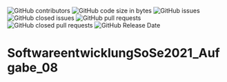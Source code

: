 ![GitHub contributors](https://img.shields.io/github/contributors/ComputerScienceLecturesTUBAF/SoftwareentwicklungSoSe2021_Aufgabe_08) ![GitHub code size in bytes](https://img.shields.io/github/languages/code-size/ComputerScienceLecturesTUBAF/SoftwareentwicklungSoSe2021_Aufgabe_08)
![GitHub issues](https://img.shields.io/github/issues/ComputerScienceLecturesTUBAF/SoftwareentwicklungSoSe2021_Aufgabe_08) ![GitHub closed issues](https://img.shields.io/github/issues-closed/ComputerScienceLecturesTUBAF/SoftwareentwicklungSoSe2021_Aufgabe_08)
![GitHub pull requests](https://img.shields.io/github/issues-pr/ComputerScienceLecturesTUBAF/SoftwareentwicklungSoSe2021_Aufgabe_08) ![GitHub closed pull requests](https://img.shields.io/github/issues-pr-closed/ComputerScienceLecturesTUBAF/SoftwareentwicklungSoSe2021_Aufgabe_08)
![GitHub Release Date](https://img.shields.io/github/release-date/ComputerScienceLecturesTUBAF/SoftwareentwicklungSoSe2021_Aufgabe_08?label=release%20published)

# SoftwareentwicklungSoSe2021_Aufgabe_08